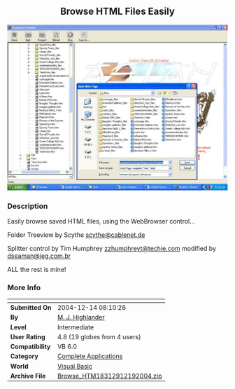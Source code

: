 ﻿<div align="center">

## Browse HTML Files Easily

<img src="PIC200412192039431769.jpg">
</div>

### Description

Easily browse saved HTML files, using the WebBrowser control...

Folder Treeview by Scythe <scythe@cablenet.de>

Splitter control by Tim Humphrey <zzhumphreyt@techie.com> modified by <dseaman@ieg.com.br>

ALL the rest is mine!
 
### More Info
 


<span>             |<span>
---                |---
**Submitted On**   |2004-12-14 08:10:26
**By**             |[M\. J\. Highlander](https://github.com/Planet-Source-Code/PSCIndex/blob/master/ByAuthor/m-j-highlander.md)
**Level**          |Intermediate
**User Rating**    |4.8 (19 globes from 4 users)
**Compatibility**  |VB 6\.0
**Category**       |[Complete Applications](https://github.com/Planet-Source-Code/PSCIndex/blob/master/ByCategory/complete-applications__1-27.md)
**World**          |[Visual Basic](https://github.com/Planet-Source-Code/PSCIndex/blob/master/ByWorld/visual-basic.md)
**Archive File**   |[Browse\_HTM18312912192004\.zip](https://github.com/Planet-Source-Code/m-j-highlander-browse-html-files-easily__1-57815/archive/master.zip)









